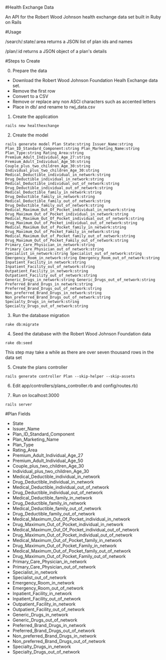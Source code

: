 #Health Exchange Data

An API for the Robert Wood Johnson health exchange data set built in Ruby on Rails

#Usage

/search/:state/:area returns a JSON list of plan ids and names

/plan/:id returns a JSON object of a plan's details

#Steps to Create

0) Prepare the data

- Download the Robert Wood Johnson Foundation Healh Exchange data set.
- Remove the first row
- Convert to a CSV
- Remove or replace any non ASCI characters such as accented letters
- Place in db/ and rename to rwj_data.csv

1) Create the application

```
rails new healthexchange
```

2) Create the model

```
rails generate model Plan State:string Issuer_Name:string Plan_ID_Standard_Component:string Plan_Marketing_Name:string Plan_Type:string Rating_Area:string Premium_Adult_Individual_Age_27:string Premium_Adult_Individual_Age_50:string Couple_plus_two_children_Age_30:string Individual_plus_two_children_Age_30:string Medical_Deductible_individual_in_network:string Drug_Deductible_individual_in_network:string Medical_Deductible_individual_out_of_network:string Drug_Deductible_individual_out_of_network:string Medical_Deductible_family_in_network:string Drug_Deductible_family_in_network:string Medical_Deductible_family_out_of_network:string Drug_Deductible_family_out_of_network:string Medical_Maximum_Out_Of_Pocket_individual_in_network:string Drug_Maximum_Out_of_Pocket_individual_in_network:string Medical_Maximum_Out_Of_Pocket_individual_out_of_network:string Drug_Maximum_Out_of_Pocket_individual_out_of_network:string Medical_Maximum_Out_of_Pocket_family_in_network:string Drug_Maximum_Out_of_Pocket_Family_in_network:string Medical_Maximum_Out_of_Pocket_family_out_of_network:string Drug_Maximum_Out_of_Pocket_Family_out_of_network:string Primary_Care_Physician_in_network:string Primary_Care_Physician_out_of_network:string Specialist_in_network:string Specialist_out_of_network:string Emergency_Room_in_network:string Emergency_Room_out_of_network:string Inpatient_Facility_in_network:string Inpatient_Facility_out_of_network:string Outpatient_Facility_in_network:string Outpatient_Facility_out_of_network:string Generic_Drugs_in_network:string Generic_Drugs_out_of_network:string Preferred_Brand_Drugs_in_network:string Preferred_Brand_Drugs_out_of_network:string Non_preferred_Brand_Drugs_in_network:string Non_preferred_Brand_Drugs_out_of_network:string Specialty_Drugs_in_network:string Specialty_Drugs_out_of_network:string
```

3) Run the database migration

```
rake db:migrate
```

4) Seed the database with the Robert Wood Johnson Foundation data

```
rake db:seed
```

This step may take a while as there are over seven thousand rows in the data set

5) Create the plans controller

```
rails generate controller Plan --skip-helper --skip-assets
```

6) Edit app/controllers/plans_controller.rb and config/routes.rb)

7) Run on localhost:3000

```
rails server
```

#Plan Fields

- State
- Issuer_Name
- Plan_ID_Standard_Component
- Plan_Marketing_Name
- Plan_Type
- Rating_Area
- Premium_Adult_Individual_Age_27
- Premium_Adult_Individual_Age_50
- Couple_plus_two_children_Age_30
- Individual_plus_two_children_Age_30
- Medical_Deductible_individual_in_network
- Drug_Deductible_individual_in_network
- Medical_Deductible_individual_out_of_network
- Drug_Deductible_individual_out_of_network
- Medical_Deductible_family_in_network
- Drug_Deductible_family_in_network
- Medical_Deductible_family_out_of_network
- Drug_Deductible_family_out_of_network
- Medical_Maximum_Out_Of_Pocket_individual_in_network
- Drug_Maximum_Out_of_Pocket_individual_in_network
- Medical_Maximum_Out_Of_Pocket_individual_out_of_network
- Drug_Maximum_Out_of_Pocket_individual_out_of_network
- Medical_Maximum_Out_of_Pocket_family_in_network
- Drug_Maximum_Out_of_Pocket_Family_in_network
- Medical_Maximum_Out_of_Pocket_family_out_of_network
- Drug_Maximum_Out_of_Pocket_Family_out_of_network
- Primary_Care_Physician_in_network
- Primary_Care_Physician_out_of_network
- Specialist_in_network
- Specialist_out_of_network
- Emergency_Room_in_network
- Emergency_Room_out_of_network
- Inpatient_Facility_in_network
- Inpatient_Facility_out_of_network
- Outpatient_Facility_in_network
- Outpatient_Facility_out_of_network
- Generic_Drugs_in_network
- Generic_Drugs_out_of_network
- Preferred_Brand_Drugs_in_network
- Preferred_Brand_Drugs_out_of_network
- Non_preferred_Brand_Drugs_in_network
- Non_preferred_Brand_Drugs_out_of_network
- Specialty_Drugs_in_network
- Specialty_Drugs_out_of_network